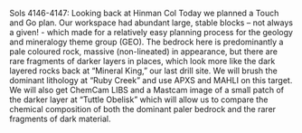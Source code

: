 Sols 4146-4147: Looking back at Hinman Col 
 Today we planned a Touch and Go plan. Our workspace had abundant large, stable blocks – not always a given! - which made for a relatively easy planning process for the geology and mineralogy theme group (GEO). The bedrock here is predominantly a pale coloured rock, massive (non-lineated) in appearance, but there are rare fragments of darker layers in places, which look more like the dark layered rocks back at “Mineral King,” our last drill site. We will brush the dominant lithology at “Ruby Creek” and use APXS and MAHLI on this target. We will also get ChemCam LIBS and a Mastcam image of a small patch of the darker layer at “Tuttle Obelisk” which will allow us to compare the chemical composition of both the dominant paler bedrock and the rarer fragments of dark material.